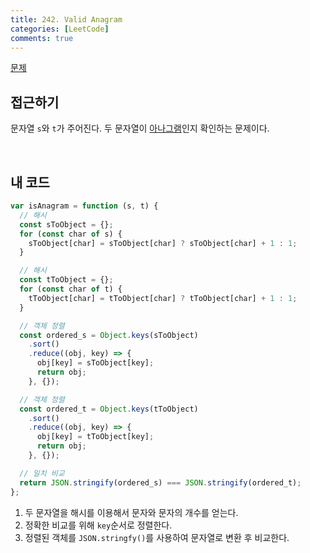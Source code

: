 ```yaml
---
title: 242. Valid Anagram
categories: [LeetCode]
comments: true
---
```


[문제](https://leetcode.com/problems/valid-anagram/)

## 접근하기

문자열 `s`와 `t`가 주어진다. 두 문자열이 [아나그램](https://namu.wiki/w/%EC%95%A0%EB%84%88%EA%B7%B8%EB%9E%A8?from=%EC%95%84%EB%82%98%EA%B7%B8%EB%9E%A8)인지 확인하는 문제이다.

<br>

## 내 코드

```js
var isAnagram = function (s, t) {
  // 해시
  const sToObject = {};
  for (const char of s) {
    sToObject[char] = sToObject[char] ? sToObject[char] + 1 : 1;
  }

  // 해시
  const tToObject = {};
  for (const char of t) {
    tToObject[char] = tToObject[char] ? tToObject[char] + 1 : 1;
  }

  // 객체 정렬
  const ordered_s = Object.keys(sToObject)
    .sort()
    .reduce((obj, key) => {
      obj[key] = sToObject[key];
      return obj;
    }, {});

  // 객체 정렬
  const ordered_t = Object.keys(tToObject)
    .sort()
    .reduce((obj, key) => {
      obj[key] = tToObject[key];
      return obj;
    }, {});

  // 일치 비교
  return JSON.stringify(ordered_s) === JSON.stringify(ordered_t);
};
```

1. 두 문자열을 해시를 이용해서 문자와 문자의 개수를 얻는다.
2. 정확한 비교를 위해 `key`순서로 정렬한다.
3. 정렬된 객체를 `JSON.stringfy()`를 사용하여 문자열로 변환 후 비교한다.
